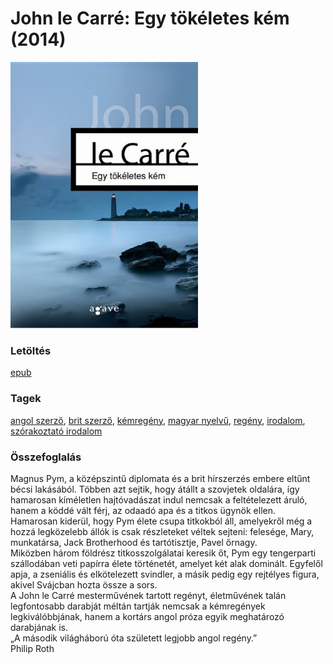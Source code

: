 # <a name="id_1000">John le Carré: Egy tökéletes kém (2014)</a>
<img src="https://github.com/BercziSandor/calibre_lib/raw/main/libs/main/John%20le%20Carre/Egy%20tokeletes%20kem%20%281000%29/cover.jpg" alt="cover" width="300"/>

### Letöltés
[epub](https://github.com/BercziSandor/calibre_lib/raw/main/libs/main/John%20le%20Carre/Egy%20tokeletes%20kem%20%281000%29/Egy%20tokeletes%20kem%20-%20John%20le%20Carre.epub)

### Tagek
[angol szerző](https://github.com/berczisandor/calibre_lib/blob/main/main/_tags/angol%20szerz%c5%91.md), [brit szerző](https://github.com/berczisandor/calibre_lib/blob/main/main/_tags/brit%20szerz%c5%91.md), [kémregény](https://github.com/berczisandor/calibre_lib/blob/main/main/_tags/k%c3%a9mreg%c3%a9ny.md), [magyar nyelvű](https://github.com/berczisandor/calibre_lib/blob/main/main/_tags/magyar%20nyelv%c5%b1.md), [regény](https://github.com/berczisandor/calibre_lib/blob/main/main/_tags/reg%c3%a9ny.md), [irodalom](https://github.com/berczisandor/calibre_lib/blob/main/main/_tags/irodalom.md), [szórakoztató irodalom](https://github.com/berczisandor/calibre_lib/blob/main/main/_tags/sz%c3%b3rakoztat%c3%b3%20irodalom.md)

### Összefoglalás
<div>
<p>Magnus ​Pym, a középszintű diplomata és a brit hírszerzés embere eltűnt bécsi lakásából. Többen azt sejtik, hogy átállt a szovjetek oldalára, így hamarosan kíméletlen hajtóvadászat indul nemcsak a feltételezett áruló, hanem a köddé vált férj, az odaadó apa és a titkos ügynök ellen. <br>Hamarosan kiderül, hogy Pym élete csupa titkokból áll, amelyekről még a hozzá legközelebb állók is csak részleteket véltek sejteni: felesége, Mary, munkatársa, Jack Brotherhood és tartótisztje, Pavel őrnagy.<br>Miközben három földrész titkosszolgálatai keresik őt, Pym egy tengerparti szállodában veti papírra élete történetét, amelyet két alak dominált. Egyfelől apja, a zseniális és elkötelezett svindler, a másik pedig egy rejtélyes figura, akivel Svájcban hozta össze a sors.<br>A John le Carré mesterművének tartott regényt, életművének talán legfontosabb darabját méltán tartják nemcsak a kémregények legkiválóbbjának, hanem a kortárs angol próza egyik meghatározó darabjának is.<br>„A második világháború óta született legjobb angol regény.”<br>Philip Roth</p></div>


